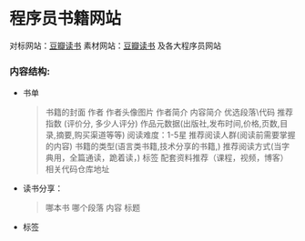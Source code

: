 # 程序员书籍网站

对标网站：[豆瓣读书](https://book.douban.com/)
素材网站：[豆瓣读书](https://book.douban.com/) 及各大程序员网站


### 内容结构:

- 书单
  > 书籍的封面
  > 作者
  > 作者头像图片
  > 作者简介
  > 内容简介
  > 优选段落\代码
  > 推荐指数 (评价分, 多少人评分)
  > 作品元数据(出版社,发布时间,价格,页数,目录,摘要,购买渠道等等)
  > 阅读难度：1-5星
  > 推荐阅读人群(阅读前需要掌握的内容)
  > 书籍的类型(语言类书籍,技术分享的书籍,)
  > 推荐阅读方式(当字典用，全篇通读，跪着读，)
  > 标签
  > 配套资料推荐（课程，视频，博客）
  > 相关代码仓库地址 

- 读书分享：
  > 哪本书
  > 哪个段落
  > 内容
  > 标题
  >


- 标签
